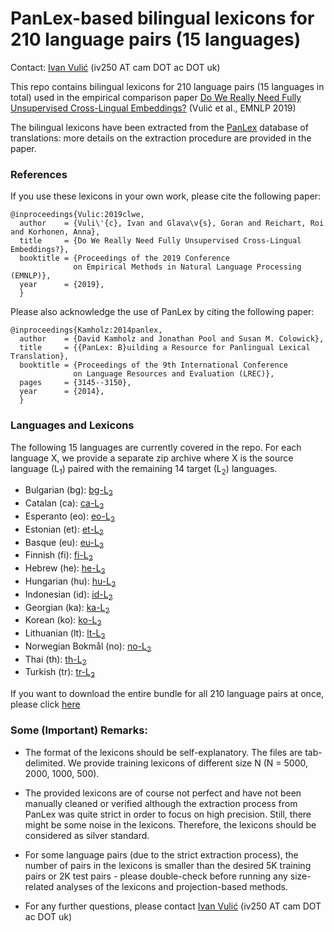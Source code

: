 # PanLex-based bilingual lexicons for 210 language pairs (15 languages)

Contact: [Ivan Vulić](https://sites.google.com/site/ivanvulic/) (iv250 AT cam DOT ac DOT uk)

This repo contains bilingual lexicons for 210 language pairs (15 languages in total) used in the empirical comparison paper [Do We Really Need Fully Unsupervised Cross-Lingual Embeddings?](https://arxiv.org/pdf/1909.01638.pdf) (Vulić et al., EMNLP 2019)

The bilingual lexicons have been extracted from the [PanLex](https://panlex.org/) database of translations: more details on the extraction procedure are provided in the paper.


### References

If you use these lexicons in your own work, please cite the following paper:
```
@inproceedings{Vulic:2019clwe,
  author    = {Vuli\'{c}, Ivan and Glava\v{s}, Goran and Reichart, Roi and Korhonen, Anna},
  title     = {Do We Really Need Fully Unsupervised Cross-Lingual Embeddings?},
  booktitle = {Proceedings of the 2019 Conference 
              on Empirical Methods in Natural Language Processing (EMNLP)},
  year      = {2019},
  }
```

Please also acknowledge the use of PanLex by citing the following paper:
```
@inproceedings{Kamholz:2014panlex,
  author    = {David Kamholz and Jonathan Pool and Susan M. Colowick},
  title     = {{PanLex: B}uilding a Resource for Panlingual Lexical Translation},
  booktitle = {Proceedings of the 9th International Conference 
              on Language Resources and Evaluation (LREC)},
  pages     = {3145--3150},
  year      = {2014},
  }
```

### Languages and Lexicons

The following 15 languages are currently covered in the repo. For each language X, we provide a separate zip archive where X is the source language (L<sub>1</sub>) paired with the remaining 14 target (L<sub>2</sub>) languages.

* Bulgarian (bg): [bg-L<sub>2</sub>](https://github.com/cambridgeltl/panlex-bli/raw/master/lexicons/bg-l2.zip)
* Catalan (ca): [ca-L<sub>2</sub>](https://github.com/cambridgeltl/panlex-bli/raw/master/lexicons/ca-l2.zip)
* Esperanto (eo): [eo-L<sub>2</sub>](https://github.com/cambridgeltl/panlex-bli/raw/master/lexicons/eo-l2.zip)
* Estonian (et): [et-L<sub>2</sub>](https://github.com/cambridgeltl/panlex-bli/raw/master/lexicons/et-l2.zip)
* Basque (eu): [eu-L<sub>2</sub>](https://github.com/cambridgeltl/panlex-bli/raw/master/lexicons/eu-l2.zip)
* Finnish (fi): [fi-L<sub>2</sub>](https://github.com/cambridgeltl/panlex-bli/raw/master/lexicons/fi-l2.zip)
* Hebrew (he): [he-L<sub>2</sub>](https://github.com/cambridgeltl/panlex-bli/raw/master/lexicons/he-l2.zip)
* Hungarian (hu): [hu-L<sub>2</sub>](https://github.com/cambridgeltl/panlex-bli/raw/master/lexicons/hu-l2.zip)
* Indonesian (id): [id-L<sub>2</sub>](https://github.com/cambridgeltl/panlex-bli/raw/master/lexicons/id-l2.zip)
* Georgian (ka): [ka-L<sub>2</sub>](https://github.com/cambridgeltl/panlex-bli/raw/master/lexicons/ka-l2.zip)
* Korean (ko): [ko-L<sub>2</sub>](https://github.com/cambridgeltl/panlex-bli/raw/master/lexicons/ko-l2.zip)
* Lithuanian (lt): [lt-L<sub>2</sub>](https://github.com/cambridgeltl/panlex-bli/raw/master/lexicons/lt-l2.zip)
* Norwegian Bokmål (no): [no-L<sub>2</sub>](https://github.com/cambridgeltl/panlex-bli/raw/master/lexicons/no-l2.zip)
* Thai (th): [th-L<sub>2</sub>](https://github.com/cambridgeltl/panlex-bli/raw/master/lexicons/th-l2.zip)
* Turkish (tr): [tr-L<sub>2</sub>](https://github.com/cambridgeltl/panlex-bli/raw/master/lexicons/tr-l2.zip)

If you want to download the entire bundle for all 210 language pairs at once, please click [here](https://github.com/cambridgeltl/panlex-bli/raw/master/lexicons/all-l1-l2.zip)

### Some (Important) Remarks:

* The format of the lexicons should be self-explanatory. The files are tab-delimited. We provide training lexicons of different size N (N = 5000, 2000, 1000, 500).

* The provided lexicons are of course not perfect and have not been manually cleaned or verified although the extraction process from PanLex was quite strict in order to focus on high precision. Still, there might be some noise in the lexicons. Therefore, the lexicons should be considered as silver standard.

* For some language pairs (due to the strict extraction process), the number of pairs in the lexicons is smaller than the desired 5K training pairs or 2K test pairs - please double-check before running any size-related analyses of the lexicons and projection-based methods.

* For any further questions, please contact [Ivan Vulić](https://sites.google.com/site/ivanvulic/) (iv250 AT cam DOT ac DOT uk)

